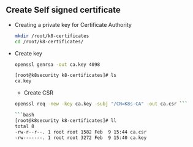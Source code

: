 ## Create Self signed certificate
* Creating a private key for Certificate Authority
  ``` bash
  mkdir /root/k8-certificates
  cd /root/k8-certificates/
  ```
  
* Create key
  ``` bash
  openssl genrsa -out ca.key 4098
  ```
  
  ``` bash
  [root@k8security k8-certificates]# ls
  ca.key
  ```

  * Create CSR
  ``` bash
  openssl req -new -key ca.key -subj "/CN=K8s-CA" -out ca.csr ```

  ```bash
  [root@k8security k8-certificates]# ll
  total 8
  -rw-r--r--. 1 root root 1582 Feb  9 15:44 ca.csr
  -rw-------. 1 root root 3272 Feb  9 15:40 ca.key
  ```

  


